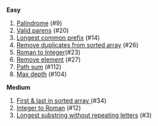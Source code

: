 **Easy**

1. [Palindrome](https://leetcode.com/problems/palindrome-number/) (#9)
2. [Valid parens](https://leetcode.com/problems/valid-parentheses/) (#20)
3. [Longest common prefix](https://leetcode.com/problems/longest-common-prefix/) (#14)
4. [Remove duplicates from sorted array](https://leetcode.com/problems/remove-duplicates-from-sorted-array/) (#26)
5. [Roman to Integer](https://leetcode.com/problems/roman-to-integer/)(#23)
6. [Remove element](https://leetcode.com/problems/remove-element/) (#27)
7. [Path sum](https://leetcode.com/problems/path-sum) (#112) 
8. [Max depth](https://leetcode.com/problems/maximum-depth-of-binary-tree/) (#104)

**Medium**
1. [First & last in sorted array ](https://leetcode.com/problems/find-first-and-last-position-of-element-in-sorted-array/) (#34)
2. [Integer to Roman](https://leetcode.com/problems/integer-to-roman/) (#12)
3. [Longest substring without repeating letters](https://leetcode.com/problems/longest-substring-without-repeating-characters/) (#3)

